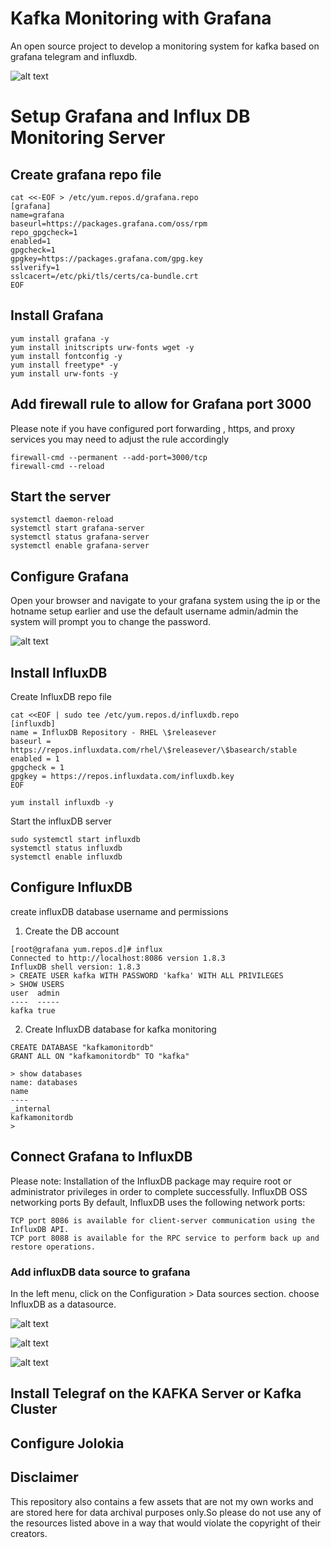 # Kafka Monitoring with Grafana 
An open source project to develop a monitoring system for kafka based on grafana telegram and influxdb.

![alt text](https://github.com/allamiro/KAFKA/blob/master/kafka-monitor/image.png)



# Setup Grafana and Influx DB  Monitoring Server


## Create grafana repo file 

```
cat <<-EOF > /etc/yum.repos.d/grafana.repo
[grafana]
name=grafana
baseurl=https://packages.grafana.com/oss/rpm
repo_gpgcheck=1
enabled=1
gpgcheck=1
gpgkey=https://packages.grafana.com/gpg.key
sslverify=1
sslcacert=/etc/pki/tls/certs/ca-bundle.crt
EOF
```


##  Install Grafana 
```
yum install grafana -y
yum install initscripts urw-fonts wget -y
yum install fontconfig -y
yum install freetype* -y
yum install urw-fonts -y
```
## Add firewall rule to allow for Grafana port 3000

Please note if you have configured port forwarding , https, and proxy services you may need to adjust the rule accordingly
```
firewall-cmd --permanent --add-port=3000/tcp
firewall-cmd --reload
```
## Start the server

```
systemctl daemon-reload
systemctl start grafana-server
systemctl status grafana-server
systemctl enable grafana-server
```



## Configure Grafana

Open your browser and navigate to your grafana  system using the ip or the hotname setup earlier 
and use the default  username admin/admin the system will prompt you to change the password.

![alt text](https://github.com/allamiro/KAFKA/blob/master/kafka-monitor/grafana-7login.PNG)




## Install InfluxDB
Create InfluxDB repo file 
```
cat <<EOF | sudo tee /etc/yum.repos.d/influxdb.repo
[influxdb]
name = InfluxDB Repository - RHEL \$releasever
baseurl = https://repos.influxdata.com/rhel/\$releasever/\$basearch/stable
enabled = 1
gpgcheck = 1
gpgkey = https://repos.influxdata.com/influxdb.key
EOF
```

```
yum install influxdb -y
```
Start the influxDB server

```
sudo systemctl start influxdb
systemctl status influxdb
systemctl enable influxdb
```



## Configure InfluxDB 
create influxDB database username and permissions

1. Create the DB account 
```
[root@grafana yum.repos.d]# influx
Connected to http://localhost:8086 version 1.8.3
InfluxDB shell version: 1.8.3
> CREATE USER kafka WITH PASSWORD 'kafka' WITH ALL PRIVILEGES
> SHOW USERS
user  admin
----  -----
kafka true

```
2. Create InfluxDB database for kafka monitoring
```
CREATE DATABASE "kafkamonitordb"
GRANT ALL ON "kafkamonitordb" TO "kafka"
```

```
> show databases
name: databases
name
----
_internal
kafkamonitordb
>
```


## Connect Grafana to InfluxDB 
Please note:
Installation of the InfluxDB package may require root or administrator privileges in order to complete successfully.
InfluxDB OSS networking ports
By default, InfluxDB uses the following network ports:

```
TCP port 8086 is available for client-server communication using the InfluxDB API.
TCP port 8088 is available for the RPC service to perform back up and restore operations.
```
### Add influxDB data source to grafana
In the left menu, click on the Configuration > Data sources section.
choose InfluxDB as a datasource.

![alt text](https://github.com/allamiro/KAFKA/blob/master/kafka-monitor/add-influxdb-datasource.PNG)



![alt text](https://github.com/allamiro/KAFKA/blob/master/kafka-monitor/add-db1.PNG)


![alt text](https://github.com/allamiro/KAFKA/blob/master/kafka-monitor/add-db2.PNG)





## Install Telegraf on the KAFKA Server or Kafka Cluster 





## Configure Jolokia 



## Disclaimer
This repository also contains a few assets that are not my own works and are stored here for data archival purposes only.So please  do not use any of the resources listed above in a way that would violate the copyright of their creators.














